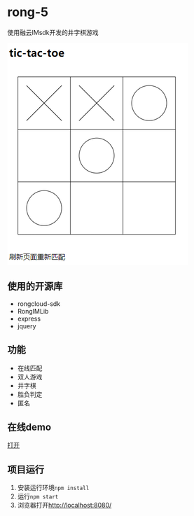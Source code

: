 # rong-5
使用融云IMsdk开发的井字棋游戏

![](./demo.png)

## 使用的开源库
* rongcloud-sdk
* RongIMLib
* express
* jquery

## 功能
* 在线匹配
* 双人游戏
* 井字棋
* 胜负判定
* 匿名

## 在线demo
[打开](https://rong-tictactoe.herokuapp.com/)

## 项目运行
1. 安装运行环境`npm install`
2. 运行`npm start`
3. 浏览器打开[http://localhost:8080/](http://localhost:8080/)
